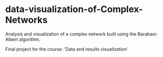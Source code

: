 # data-visualization-of-Complex-Networks
Analysis and visualization of a complex network built using the Barabasi-Albert algorithm.

Final project for the course: 'Data and results visualization'
